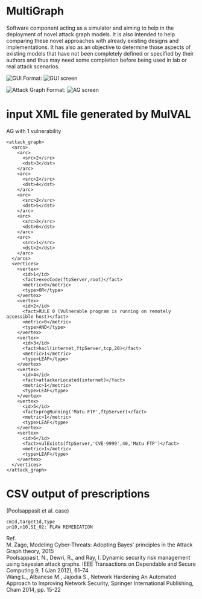 # MultiGraph
Software component acting as a simulator and aiming to help in the deployment of novel attack graph models. It is also intended to help comparing these novel approaches with already existing designs and implementations. It has also as an objective to determine those aspects of existing models that have not been completely defined or specified by their authors and thus may need some completion before being used in lab or real attack scenarios.  

![GUI](/src/resources/images/MultiGraphScreen2.png)
Format: ![GUI screen](url)

![Attack Graph](/src/resources/images/MultiGraphScreen3.png)
Format: ![AG screen](url)

# input XML file generated by MulVAL 
AG with 1 vulnerability
```
<attack_graph>
  <arcs>
    <arc>
      <src>2</src>
      <dst>3</dst>
    </arc>
    <arc>
      <src>2</src>
      <dst>4</dst>
    </arc>
    <arc>
      <src>2</src>
      <dst>5</dst>
    </arc>
    <arc>
      <src>2</src>
      <dst>6</dst>
    </arc>
    <arc>
      <src>1</src>
      <dst>2</dst>
    </arc>
  </arcs>
  <vertices>
    <vertex>
      <id>1</id>
      <fact>execCode(ftpServer,root)</fact>
      <metric>0</metric>
      <type>OR</type>
    </vertex>
    <vertex>
      <id>2</id>
      <fact>RULE 0 (Vulnerable program is running on remotely accessible host)</fact>
      <metric>0</metric>
      <type>AND</type>
    </vertex>
    <vertex>
      <id>3</id>
      <fact>hacl(internet,ftpServer,tcp,20)</fact>
      <metric>1</metric>
      <type>LEAF</type>
    </vertex>
    <vertex>
      <id>4</id>
      <fact>attackerLocated(internet)</fact>
      <metric>1</metric>
      <type>LEAF</type>
    </vertex>
    <vertex>
      <id>5</id>
      <fact>progRunning('Matu FTP',ftpServer)</fact>
      <metric>1</metric>
      <type>LEAF</type>
    </vertex>
    <vertex>
      <id>6</id>
      <fact>vulExists(ftpServer,'CVE-9999',40,'Matu FTP')</fact>
      <metric>1</metric>
      <type>LEAF</type>
    </vertex>
  </vertices>
</attack_graph>
```

# CSV output of prescriptions
(Poolsappasit et al. case)
```
cmId,targetId,type
pn10,n10,SI_02: FLAW REMEDIATION
```


Ref.  
M. Zago, Modeling Cyber-Threats: Adopting Bayes' principles in the Attack Graph theory, 2015  
Poolsappasit, N., Dewri, R., and Ray, I. Dynamic security risk management using bayesian attack graphs.
IEEE Transactions on Dependable and Secure Computing 9, 1 (Jan 2012), 61–74.  
Wang L., Albanese M., Jajodia S., Network Hardening An Automated Approach to Improving Network Security, Springer International Publishing, Cham 2014, pp. 15-22
